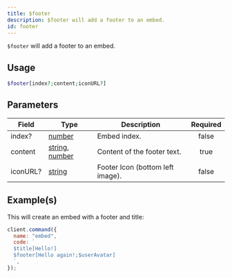 ```yaml
---
title: $footer
description: $footer will add a footer to an embed.
id: footer
---
```


`$footer` will add a footer to an embed.

## Usage

```php
$footer[index?;content;iconURL?]
```

## Parameters

| Field    | Type                                                                                                                                                                                                 | Description                      | Required |
| -------- | ---------------------------------------------------------------------------------------------------------------------------------------------------------------------------------------------------- | -------------------------------- | :------: |
| index?   | [number](https://developer.mozilla.org/en-US/docs/Web/JavaScript/Reference/Global_Objects/Number)                                                                                                    | Embed index.                     |  false   |
| content  | [string](https://developer.mozilla.org/en-US/docs/Web/JavaScript/Reference/Global_Objects/String), [number](https://developer.mozilla.org/en-US/docs/Web/JavaScript/Reference/Global_Objects/Number) | Content of the footer text.      |   true   |
| iconURL? | [string](https://developer.mozilla.org/en-US/docs/Web/JavaScript/Reference/Global_Objects/String)                                                                                                    | Footer Icon (bottom left image). |  false   |

## Example(s)

This will create an embed with a footer and title:

```javascript
client.command({
  name: "embed",
  code: `
  $title[Hello!]
  $footer[Hello again!;$userAvatar]
  `,
});
```
